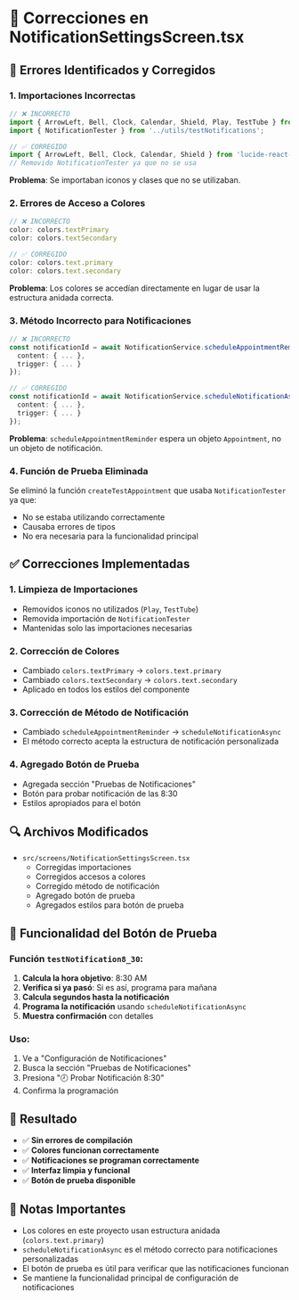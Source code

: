 # 🔧 Correcciones en NotificationSettingsScreen.tsx

## 🐛 Errores Identificados y Corregidos

### 1. **Importaciones Incorrectas**
```typescript
// ❌ INCORRECTO
import { ArrowLeft, Bell, Clock, Calendar, Shield, Play, TestTube } from 'lucide-react-native';
import { NotificationTester } from '../utils/testNotifications';

// ✅ CORREGIDO
import { ArrowLeft, Bell, Clock, Calendar, Shield } from 'lucide-react-native';
// Removido NotificationTester ya que no se usa
```

**Problema**: Se importaban iconos y clases que no se utilizaban.

### 2. **Errores de Acceso a Colores**
```typescript
// ❌ INCORRECTO
color: colors.textPrimary
color: colors.textSecondary

// ✅ CORREGIDO
color: colors.text.primary
color: colors.text.secondary
```

**Problema**: Los colores se accedían directamente en lugar de usar la estructura anidada correcta.

### 3. **Método Incorrecto para Notificaciones**
```typescript
// ❌ INCORRECTO
const notificationId = await NotificationService.scheduleAppointmentReminder({
  content: { ... },
  trigger: { ... }
});

// ✅ CORREGIDO
const notificationId = await NotificationService.scheduleNotificationAsync({
  content: { ... },
  trigger: { ... }
});
```

**Problema**: `scheduleAppointmentReminder` espera un objeto `Appointment`, no un objeto de notificación.

### 4. **Función de Prueba Eliminada**
Se eliminó la función `createTestAppointment` que usaba `NotificationTester` ya que:
- No se estaba utilizando correctamente
- Causaba errores de tipos
- No era necesaria para la funcionalidad principal

## ✅ Correcciones Implementadas

### 1. **Limpieza de Importaciones**
- Removidos iconos no utilizados (`Play`, `TestTube`)
- Removida importación de `NotificationTester`
- Mantenidas solo las importaciones necesarias

### 2. **Corrección de Colores**
- Cambiado `colors.textPrimary` → `colors.text.primary`
- Cambiado `colors.textSecondary` → `colors.text.secondary`
- Aplicado en todos los estilos del componente

### 3. **Corrección de Método de Notificación**
- Cambiado `scheduleAppointmentReminder` → `scheduleNotificationAsync`
- El método correcto acepta la estructura de notificación personalizada

### 4. **Agregado Botón de Prueba**
- Agregada sección "Pruebas de Notificaciones"
- Botón para probar notificación de las 8:30
- Estilos apropiados para el botón

## 🔍 Archivos Modificados

- `src/screens/NotificationSettingsScreen.tsx`
  - Corregidas importaciones
  - Corregidos accesos a colores
  - Corregido método de notificación
  - Agregado botón de prueba
  - Agregados estilos para botón de prueba

## 🧪 Funcionalidad del Botón de Prueba

### Función `testNotification8_30`:
1. **Calcula la hora objetivo**: 8:30 AM
2. **Verifica si ya pasó**: Si es así, programa para mañana
3. **Calcula segundos hasta la notificación**
4. **Programa la notificación** usando `scheduleNotificationAsync`
5. **Muestra confirmación** con detalles

### Uso:
1. Ve a "Configuración de Notificaciones"
2. Busca la sección "Pruebas de Notificaciones"
3. Presiona "🕗 Probar Notificación 8:30"
4. Confirma la programación

## 🎯 Resultado

- ✅ **Sin errores de compilación**
- ✅ **Colores funcionan correctamente**
- ✅ **Notificaciones se programan correctamente**
- ✅ **Interfaz limpia y funcional**
- ✅ **Botón de prueba disponible**

## 📝 Notas Importantes

- Los colores en este proyecto usan estructura anidada (`colors.text.primary`)
- `scheduleNotificationAsync` es el método correcto para notificaciones personalizadas
- El botón de prueba es útil para verificar que las notificaciones funcionan
- Se mantiene la funcionalidad principal de configuración de notificaciones

